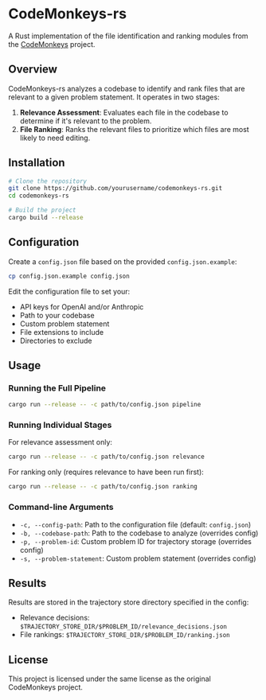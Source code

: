 # CodeMonkeys-rs

A Rust implementation of the file identification and ranking modules from the [CodeMonkeys](https://github.com/princeton-nlp/SWE-bench) project.

## Overview

CodeMonkeys-rs analyzes a codebase to identify and rank files that are relevant to a given problem statement. It operates in two stages:

1. **Relevance Assessment**: Evaluates each file in the codebase to determine if it's relevant to the problem.
2. **File Ranking**: Ranks the relevant files to prioritize which files are most likely to need editing.

## Installation

```bash
# Clone the repository
git clone https://github.com/yourusername/codemonkeys-rs.git
cd codemonkeys-rs

# Build the project
cargo build --release
```

## Configuration

Create a `config.json` file based on the provided `config.json.example`:

```bash
cp config.json.example config.json
```

Edit the configuration file to set your:
- API keys for OpenAI and/or Anthropic
- Path to your codebase
- Custom problem statement
- File extensions to include
- Directories to exclude

## Usage

### Running the Full Pipeline

```bash
cargo run --release -- -c path/to/config.json pipeline
```

### Running Individual Stages

For relevance assessment only:
```bash
cargo run --release -- -c path/to/config.json relevance
```

For ranking only (requires relevance to have been run first):
```bash
cargo run --release -- -c path/to/config.json ranking
```

### Command-line Arguments

- `-c, --config-path`: Path to the configuration file (default: `config.json`)
- `-b, --codebase-path`: Path to the codebase to analyze (overrides config)
- `-p, --problem-id`: Custom problem ID for trajectory storage (overrides config)
- `-s, --problem-statement`: Custom problem statement (overrides config)

## Results

Results are stored in the trajectory store directory specified in the config:

- Relevance decisions: `$TRAJECTORY_STORE_DIR/$PROBLEM_ID/relevance_decisions.json`
- File rankings: `$TRAJECTORY_STORE_DIR/$PROBLEM_ID/ranking.json`

## License

This project is licensed under the same license as the original CodeMonkeys project.